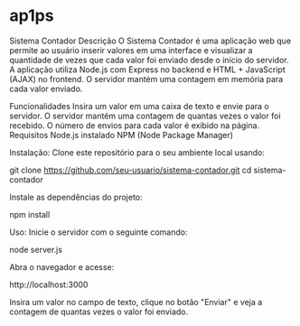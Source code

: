 # ap1ps
Sistema Contador
Descrição
O Sistema Contador é uma aplicação web que permite ao usuário inserir valores em uma interface e visualizar a quantidade de vezes que cada valor foi enviado desde o início do servidor. A aplicação utiliza Node.js com Express no backend e HTML + JavaScript (AJAX) no frontend. O servidor mantém uma contagem em memória para cada valor enviado.

Funcionalidades
Insira um valor em uma caixa de texto e envie para o servidor.
O servidor mantém uma contagem de quantas vezes o valor foi recebido.
O número de envios para cada valor é exibido na página.
Requisitos
Node.js instalado
NPM (Node Package Manager)

Instalação:
Clone este repositório para o seu ambiente local usando:

git clone https://github.com/seu-usuario/sistema-contador.git
cd sistema-contador

Instale as dependências do projeto:

npm install

Uso:
Inicie o servidor com o seguinte comando:

node server.js

Abra o navegador e acesse:

http://localhost:3000

Insira um valor no campo de texto, clique no botão "Enviar" e veja a contagem de quantas vezes o valor foi enviado.
